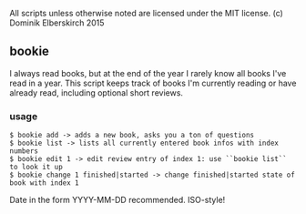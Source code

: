All scripts unless otherwise noted are licensed under the MIT license. 
(c) Dominik Elberskirch 2015

## bookie
I always read books, but at the end of the year I rarely know all books I've read in a year. This script keeps track of books I'm currently reading or have already read, including optional short reviews. 

### usage
	$ bookie add -> adds a new book, asks you a ton of questions
    $ bookie list -> lists all currently entered book infos with index numbers
    $ bookie edit 1 -> edit review entry of index 1: use ``bookie list`` to look it up
    $ bookie change 1 finished|started -> change finished|started state of book with index 1

Date in the form YYYY-MM-DD recommended. ISO-style!